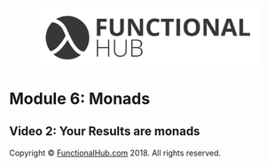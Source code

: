 <p align="center">
<a href="http://functionalHub.com"><img src="./images/logo.png" alt="Functional Hub" width="400"/></a>
</p>

# Module 6: Monads
## Video 2: Your Results are monads

Copyright © [FunctionalHub.com](http://functionalHub.com) 2018. All rights reserved.
